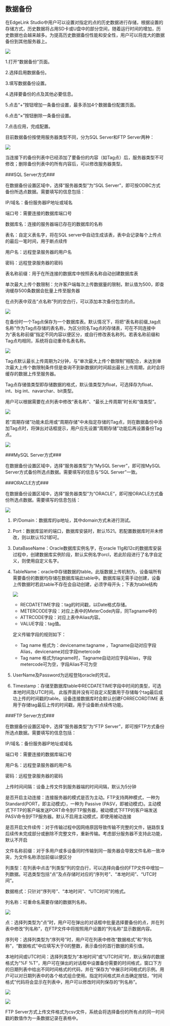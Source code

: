 ## 数据备份 ##

在EdgeLink Studio中用户可以设置对指定的点的历史数据进行存储，根据设置的存储方式，历史数据将占用SD卡或U盘中的部分空间，随着运行时间的增加，历史数据也会越来越多。为提高历史数据备份性能和安全性，用户可以将庞大的数据备份到其他服务器上。

![](remotebackup_page.png)

1.打开“数据备份”页面。

2.选择启用数据备份。

3.填写数据备份设置。

4.选择要备份的点及其他必要信息。

5.点击“+”按钮增加一条备份设置，最多添加4个数据备份配置页面。

6.点击“×”按钮删除一条备份设置。

7.点击应用，完成配置。

目前数据备份按使用服务器类型不同，分为SQL Server和FTP Server两种：

![](remotebackup_type.png)

当连接下的备份列表中已经添加了要备份的内容（如Tag点）后，服务器类型不可修改；删除备份列表中的所有内容后，可以修改服务器类型。

###SQL Server方式###

在数据备份设置区域中，选择“服务器类型”为“SQL Server”，即可按ODBC方式备份所选点数据。需要填写的信息包括：

IP/域名：备份服务器IP地址或域名

端口号：需要连接的数据库端口号

数据库名：连接的服务器端已存在的数据库的名称

表名：自定义表名字，将在SQL server中自动生成该表，表中会记录每个上传点的最后一笔时间，用于断点续传

用户名：远程登录服务器的用户名

密码：远程登录服务器的密码

表名称前缀：用于在所连接的数据库中按照表名称自动创建数据库表

单次最大上传个数限制：允许客户端每次上传数据量的限制，默认值为500，即查询缓存500条数据会批量上传至服务器

在点列表中双击“点名称”列的空白行，可以添加本次备份包含的点。

![](remotebackup_selecttag.png)

在备份时一个Tag点保存为一个数据库表。默认情况下，将把“表名称前缀_tag点名称”作为Tag点存储的表名称，为区分同名Tag点的存储表，可在不同连接中为“表名称前缀”指定不同内容以便区分，或自行修改表名称列。若表名称前缀和Tag点均相同，系统将自动重命名表名称。

![](remotebackup_sqltable.png)

Tag点默认最长上传周期为2分钟，与“单次最大上传个数限制”相配合，未达到单次最大上传个数限制条件但是查询不到新数据的时间超出最长上传周期，此时会将缓存的数据上传至服务器。

Tag点存储值类型即存储数据的格式，默认值类型为float，可选择存为float、int、big int、navarchar、bit类型。

用户可以根据需要在点列表中修改“表名称”、“最长上传周期”时长和“值类型”。

![](remotebackup_sqltable1.png)

若“周期存储”功能未启用或“周期存储”中未指定存储的Tag点，则在数据备份中添加Tag点时，将弹出对话框提示，用户应先设置“周期存储”功能后再设置备份Tag点。

![](remotebackup_selecttag_warning.png)

###MySQL Server方式###

在数据备份设置区域中，选择“服务器类型”为“MySQL Server”，即可按MySQL Server方式备份所选点数据。需要填写的信息与“SQL Server”一致。

###ORACLE方式###

在数据备份设置区域中，选择“服务器类型”为“ORACLE”，即可按ORACLE方式备份所选点数据。需要填写的信息包括：

![](remotebackup_oracle.png)

1. IP/Domain：数据库的ip地址，其中domain方式未进行测试。
1.	Port：数据库监听的端口，数据库安装时，默认1521。若配置数据库时并未修改，则以默认1521即可。
1.	DataBaseName：Oracle数据库实例名字，在oracle 11g和12c的数据库安装过程中，创建数据库实例阶段，默认实例名字orcl，若此阶段进行了名字自定义，则使用自定义名字。
1.	TableName：oracle中存储数据的table。此版数据上传机制为，设备端所有需要备份的数据均存储在数据库端此table中。数据库端无需手动创建，设备上传数据时若此table不存在会自动创建，必须字母开头；下表为table结构

    ![](remotebackup_oracle_table.png)

    - RECDATETIME字段：tag的时间戳，以Date格式存储。
    - METERCODE字段：对应上表中的MeterCode内容，同Tagname中的
    - ATTRCODE字段：对应上表中Alias内容。
    - VALUE字段：tag值。

    定义传输字段的规则如下：

    - Tag name 格式为：devicename:tagname ，Tagname自动对应字段Alias，devicename对应字段metercode
    - Tag name 格式为tagname时，Tagname自动对应字段Alias，字段metercode可为空，字段Alias不可为空

1.	UserName及Password为远程登陆oracle的凭证。
1.	Timestamp：存储至数据库table中RECDATETIME字段中时间的类型，可选本地时间及UTC时间。
此版界面并没有可自定义配置用于存储每个tag最后成功上传的时间戳的table。设备连接数据库时会默认创建FORRECORDTIME 表用于存储tag最后上传的时间戳，用于设备断点续传功能。


###FTP Server方式###

在数据备份设置区域中，选择“服务器类型”为“FTP Server”，即可按FTP方式备份所选点数据。需要填写的信息包括：

IP/域名：备份服务器IP地址或域名

端口号：需要连接的数据库端口号

用户名：远程登录服务器的用户名

密码：远程登录服务器的密码

上传时间间隔：设备上传文件到服务器端的时间间隔，默认为5分钟

是否开启主动连接：连接服务器的模式是否为主动。FTP支持两种模式，一种为Standard(PORT，即主动模式)，一种为 Passive (PASV，即被动模式)。主动模式下FTP的客户端发送PORT命令到FTP服务器，被动模式下FTP的客户端发送PASV命令到FTP服务器。默认不启用主动模式，即使用被动连接

是否开启文件续传：对于传输过程中因网络原因导致传输不完整的文件，链路恢复后续传未完成部分或删除不完整文件，重新传输。考虑部分服务器不支持此功能，默认不开启

文件名称前缀：对于多用户或多设备同时传输到同一服务器会导致文件名称一致冲突，为文件名称添加前缀以便区分

列类型：在列表中点击“列类型”列的空白行，可以选择向备份的FTP文件中增加一列数据。可选类型包括“点”及点存储时对应的“序列号”、“本地时间”、“UTC时间”。

数据格式：只针对“序列号”、“本地时间”、“UTC时间”的格式。

列名称：可重命名需要存储的数据列名称。

![](remotebackup_columntype.png)

点：选择列类型为“点”时，用户可在弹出的对话框中批量选择要备份的点，并在列表中修改“列名称”，在FTP文件中将按照用户设置的“列名称”显示数据内容。

序列号：选择列类型为“序列号”时，用户可在列表中修改“数据格式”和“列名称”，“数据格式”中应填写大于0的整数，表示备份的首行数据的索引值。

本地时间或UTC时间：选择列类型为“本地时间”或“UTC时间”时，默认保存的数据格式为“%F %T”，用户可在弹出的对话框中设置备份需要的时间格式，窗口下方的日期列表中给出不同时间格式的代码，并在“保存为”中展示时间格式的示例。用户可以对日期列表中的各个格式组合使用。指定时间格式并点击确定按钮，“时间格式”代码将会显示在列表中，用户可以修改时间列保存的“列名称”。

![](remotebackup_time.png)

![](remotebackup_ftptable.png)

FTP Server方式上传文件格式为csv文件，系统会将选择备份的所有点的同一时间戳的数值作为一条数据记录在表格中。